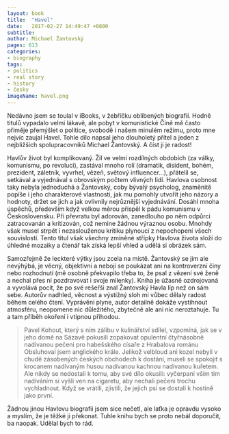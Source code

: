 ```yaml
---
layout: book
title:  "Havel"
date:   2017-02-27 14:49:47 +0800
subtitle:
author: Michael Žantovský
pages: 613
categories:
- biography
tags:
- politics
- real story
- history
- česky
imageName: havel.png
---
```

Nedávno jsem se toulal v iBooks, v žebříčku oblíbených biografií. Hodně titulů vypadalo velmi lákavě, ale pobyt v komunistické Číně mě často přiměje přemýšlet o politice, svobodě i našem minulém režimu, proto mne nejvíc zaujal Havel. Tohle dílo napsal jeho dlouholetý přítel a jeden z nejbližších spolupracovníků Michael Žantovský. A číst ji je radost!

Havlův život byl komplikovaný. Žil ve velmi rozdílných obdobích (za války, komunismu, po revoluci), zastával mnoho rolí (dramatik, disident, bohém, prezident, záletník, vyvrhel, vězeň, světový influencer…), přátelil se, setkával a vyjednával s obrovským počtem vlivných lidí. Havlova osobnost taky nebyla jednoduchá a Žantovský, coby bývalý psycholog, znaměnitě popíše i jeho charakterové vlastnosti, jak mu pomohly utvořit jeho názory a hodnoty, držet se jich a jak ovlivnily nejrůznější vyjednávání. Dosáhl mnoha úspěchů, především když velkou měrou přispěl k pádu komunismu v Československu. Při převratu byl adorován, zanedlouho po něm odpůrci zatracovanán a kritizován, což nemine žádnou výraznou osobu. Mnohdy však musel strpět i nezaslouženou kritiku plynoucí z nepochopení všech souvislostí. Tento titul však všechny zmíněné střípky Havlova života složí do úhledné mozaiky a čtenář tak získá lepší vhled a udělá si obrázek sám.

Samozřejmě že leckteré výtky jsou zcela na místě. Žantovský se jim ale nevýhýbá, je věcný, objektivní a nebojí se poukázat ani na kontroverzní činy nebo rozhodnutí (mě osobně překvapilo třeba to, že psal z vězení své ženě a nechal přes ní pozdravovat i svoje milenky). Kniha je úžasně ozdrojovaná a vyvolává pocit, že po své rešeřši znal Žantovský Havla líp než on sám sebe. Autorův nadhled, věcnost a výstižný sloh mi vůbec dělaly radost během celého čtení. Vyprávění plyne, autor detailně dokáže vystihnout atmosféru, neopomene nic důležitého, zbytečně ale ani nic neroztahuje. Tu a tam příběh okoření i vtipnou příhodou.

>Pavel Kohout, který s ním zálibu v kulinářství sdílel, vzpomíná, jak se v jeho domě na Sázavě pokusili zopakovat opulentní čtyřnásobně nadívanou pečeni pro habešského císaře z Hrabalova románu Obsluhoval jsem anglického krále. Jelikož velbloud ani kozel nebyli v chudě zásobených českých obchodech k dostání, museli se spokojit s krocanem nadívaným husou nadívanou kachnou nadívanou kuřetem. Ale nikdy se nedostali k tomu, aby své dílo okusili: vyčerpaní vším tím nadíváním si vyšli ven na cigaretu, aby nechali pečeni trochu vychladnout. Když se vrátili, zjistili, že jejich psi se dostali k hostině jako první.

Žádnou jinou Havlovu biografii jsem sice nečetl, ale laťka je opravdu vysoko a myslím, že je těžké ji překonat. Tuhle knihu bych se proto nebál doporučit, ba naopak. Udělal bych to rád.